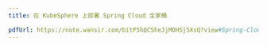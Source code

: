 ```yaml
---
title: 在 KubeSphere 上部署 Spring Cloud 全家桶

pdfUrl: https://note.wansir.com/bitF5hQCSheJjMOHSjSXsQ?view#Spring-Cloud--K8s-%E6%9C%80%E4%BD%B3%E5%AE%9E%E8%B7%B5
---
```


